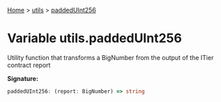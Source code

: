 [Home](../../../index.md) &gt; [utils](../../utils.md) &gt; [paddedUInt256](./paddeduint256.md)

# Variable utils.paddedUInt256

Utility function that transforms a BigNumber from the output of the ITier contract report

<b>Signature:</b>

```typescript
paddedUInt256: (report: BigNumber) => string
```
